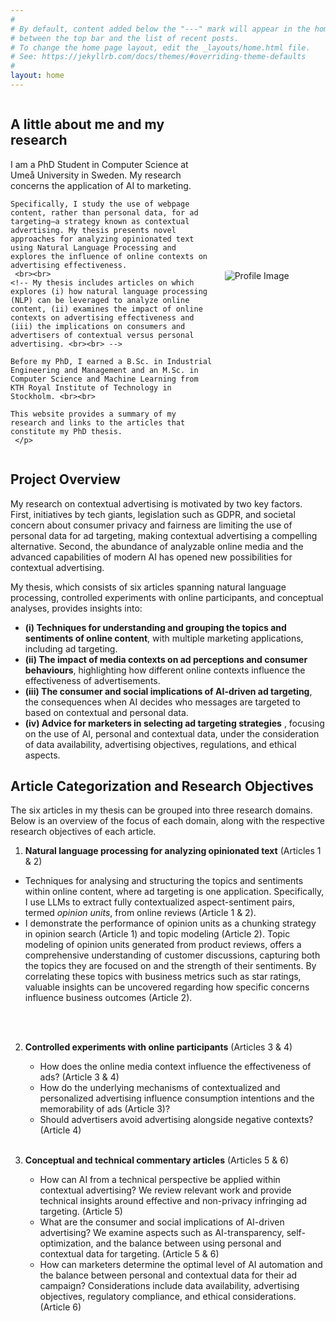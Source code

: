 ```yaml
---
#
# By default, content added below the "---" mark will appear in the home page
# between the top bar and the list of recent posts.
# To change the home page layout, edit the _layouts/home.html file.
# See: https://jekyllrb.com/docs/themes/#overriding-theme-defaults
#
layout: home
---
```


<!-- <div style="display: flex; align-items: center; gap: 20px;"> -->
<!-- <div style="display: flex; align-items: center; gap: 20px; flex-direction: row-reverse;">
  <!-- Image with circular style and max-width -->
  <!-- <img style="border-radius: 10%; max-width: 250px;" src="{{ '/assets/images/profile_light.png' | relative_url }}" alt="Profile Image"> -->
  <!-- Text and Title next to the image -->
  <!-- <div>
    <h2>A little bit about me.</h2>
    <p>I am a PhD Student from Umeå. I am a PhD Student from Umeå. I am a PhD Student from Umeå. I am a PhD Student from Umeå.  </p>
  </div>
</div> -->

<!-- <div>
    <p>This website provides a summary of my research and links to the articles in my PhD thesis.</p>
</div> -->

<div style="
  display: flex;
  align-items: center;
  gap: 20px;
  flex-direction: row-reverse;
  flex-wrap: wrap;">
  <!-- Image with circular style and max-width -->
  <img style="border-radius: 10%; max-width: 250px; flex: 1; min-width: 150px; margin: 0 auto;"
       src="{{ '/assets/images/profile_light.png' | relative_url }}"
       alt="Profile Image">
  <!-- Text and Title below the image -->
  <div style="flex: 2; min-width: 200px; text-align: left;">
    <h2><strong>A little about me and my research</strong></h2>
    <p> I am a PhD Student in Computer Science at Umeå University in Sweden. My research concerns the application of AI to marketing.

    Specifically, I study the use of webpage content, rather than personal data, for ad targeting—a strategy known as contextual advertising. My thesis presents novel approaches for analyzing opinionated text using Natural Language Processing and explores the influence of online contexts on advertising effectiveness.
     <br><br>
    <!-- My thesis includes articles on which explores (i) how natural language processing (NLP) can be leveraged to analyze online content, (ii) examines the impact of online contexts on advertising effectiveness and (iii) the implications on consumers and advertisers of contextual versus personal advertising. <br><br> -->

    Before my PhD, I earned a B.Sc. in Industrial Engineering and Management and an M.Sc. in Computer Science and Machine Learning from KTH Royal Institute of Technology in Stockholm. <br><br>

    This website provides a summary of my research and links to the articles that constitute my PhD thesis.    
     </p>
  </div>
</div>



<!-- <div style="display: flex; align-items: center; gap: 20px;"> -->
<!-- <div style="display: flex; align-items: center; gap: 20px; flex-direction: row-reverse;">
  <div>
    <h2>AI-Driven Contextual Advertising</h2>
    <p>I am a PhD Student from Umeå. I am a PhD Student from Umeå. I am a PhD Student from Umeå. I am a PhD Student from Umeå.  </p>
  </div>
</div> -->



## **Project Overview**

My research on contextual advertising is motivated by two key factors. First, initiatives by tech giants, legislation such as GDPR, and societal concern about consumer privacy and fairness are limiting the use of personal data for ad targeting, making contextual advertising a compelling alternative. Second, the abundance of analyzable online media and the advanced capabilities of modern AI has opened new possibilities for contextual advertising.

My thesis, which consists of six articles spanning natural language processing, controlled experiments with online participants, and conceptual analyses, provides insights into:

- **(i) Techniques for understanding and grouping the topics and sentiments of online content**, with multiple marketing applications, including ad targeting.  
- **(ii) The impact of media contexts on ad perceptions and consumer behaviours**, highlighting how different online contexts influence the effectiveness of advertisements.    
- **(iii) The consumer and social implications of AI-driven ad targeting**, the consequences when AI decides who messages are targeted to based on contextual and personal data.
- **(iv) Advice for marketers in selecting ad targeting strategies** , focusing on the use of AI, personal and contextual data, under the consideration of data availability, advertising objectives, regulations, and ethical aspects.

## **Article Categorization and Research Objectives**

The six articles in my thesis can be grouped into three research domains. Below is an overview of the focus of each domain, along with the respective research objectives of each article.

1. **Natural language processing for analyzing opinionated text** (Articles 1 & 2) <br>
  - Techniques for analysing and structuring the topics and sentiments within online content, where ad targeting is one application. Specifically, I use LLMs to extract fully contextualized aspect-sentiment pairs, termed *opinion units*, from online reviews (Article 1 & 2).  
  - I demonstrate the performance of opinion units as a chunking strategy in opinion search (Article 1) and topic modeling (Article 2). Topic modeling of opinion units generated from product reviews, offers a comprehensive understanding of customer discussions, capturing both the topics they are focused on and the strength of their sentiments. By correlating these topics with business metrics such as star ratings, valuable insights can be uncovered regarding how specific concerns influence business outcomes (Article 2).
  <!-- The use of opinion units overcomes challenges found in previous work, particularly those related to separating individual opinions within reviews and enhancing the interpretability of which sections of the raw text influenced the clustering or regression result. -->
  <br><br>

2. **Controlled experiments with online participants** (Articles 3 & 4) <br>
   - How does the online media context influence the effectiveness of ads? (Article 3 & 4)
   - How do the underlying mechanisms of contextualized and personalized advertising influence consumption intentions and the memorability of ads (Article 3)?
   - Should advertisers avoid advertising alongside negative contexts? (Article 4)
   <br><br>  

3. **Conceptual and technical commentary articles** (Articles 5 & 6) <br>
   - How can AI from a technical perspective be applied within contextual advertising? We review relevant work and provide technical insights around effective and non-privacy infringing ad targeting. (Article 5)  
   - What are the consumer and social implications of AI-driven advertising? We examine aspects such as AI-transparency, self-optimization, and the balance between using personal and contextual data for targeting. (Article 5 & 6)  
   - How can marketers determine the optimal level of AI automation and the balance between personal and contextual data for their ad campaign? Considerations include data availability, advertising objectives, regulatory compliance, and ethical considerations. (Article 6)

<!--
# Articles listed
Link to an article.
[Download the Opinion Units PDF]({{ '/assets/articles/opinion_unit.pdf' | relative_url }}) -->

